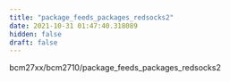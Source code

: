 ```yaml
---
title: "package_feeds_packages_redsocks2"
date: 2021-10-31 01:47:40.318089
hidden: false
draft: false
---
```


bcm27xx/bcm2710/package_feeds_packages_redsocks2

